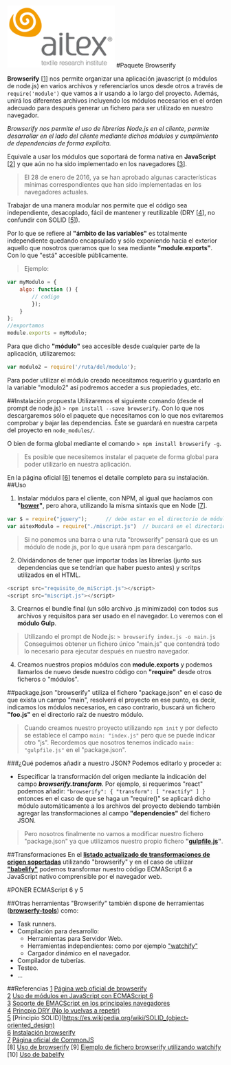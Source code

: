 ![logo_aitex_min.png](../images/logo_aitex_min.png "Logotipo de Aitex")
#Paquete Browserify

**Browserify** [[1]] nos permite organizar una aplicación javascript (o módulos de node.js) en varios archivos y referenciarlos unos desde otros a través de `require('module')` que vamos a ir usando a lo largo del proyecto. Además, unirá los diferentes archivos incluyendo los módulos necesarios en el orden adecuado para después generar un fichero para ser utilizado en nuestro navegador.  

_Browserify nos permite el uso de librerías Node.js en el cliente, permite desarrollar en el lado del cliente mediante dichos módulos y cumplimiento de dependencias de forma explícita._  

Equivale a usar los módulos que soportará de forma nativa en **JavaScript** [[2]] y que aún no ha sido implementado en los navegadores [[3]].  
> El 28 de enero de 2016, ya se han aprobado algunas características mínimas correspondientes que han sido implementadas en los navegadores actuales.  




Trabajar de una manera modular nos permite que el código sea independiente, desacoplado, fácil de mantener y reutilizable (DRY [[4]], no confundir con SOLID [[5]]).

Por lo que se refiere al **"ámbito de las variables"** es totalmente independiente quedando encapsulado y sólo exponiendo hacia el exterior aquello que nosotros queramos que lo sea mediante **"module.exports"**. Con lo que "está" accesible públicamente.
>Ejemplo:  
```javascript
var myModulo = {
    algo: function () {
        // codigo
        });
    }
};
//exportamos
module.exports = myModulo;
```

Para que dicho **"módulo"** sea accesible desde cualquier parte de la aplicación, utilizaremos:
```javascript
var modulo2 = require('/ruta/del/modulo');
```
Para poder utilizar el módulo creado necesitamos requerirlo y guardarlo en la variable "modulo2" así
podremos acceder a sus propiedades, etc.


##Instalación propuesta
Utilizaremos el siguiente comando (desde el prompt de node.js) `> npm install --save browserify`.   Con lo que nos descargaremos sólo el paquete que necesitamos con lo que nos evitaremos comprobar y bajar las dependencias. Éste se guardará en nuestra carpeta del proyecto en `node_modules/`. 

O bien de forma global mediante el comando `> npm install browserify -g`.  
>Es posible que necesitemos instalar el paquete de forma global para poder utilizarlo en nuestra aplicación.  

En la página oficial [[6]] tenemos el detalle completo para su instalación.  
##Uso
1. Instalar módulos para el cliente, con NPM, al igual que hacíamos con **"[bower][enlaceBower]"**, pero ahora, utilizando la misma sintaxis que en Node [[7]].  
```javascript
var $ = require("jquery");		// debe estar en el directorio de módulos descargados
var aitexModulo = require("./miscript.js")	// buscará en el directorio aitexModulo.js
```  
> Si no ponemos una barra o una ruta "browserify" pensará que es un módulo de node.js, por lo que usará npm para descargarlo.

2. Olvidándonos de tener que importar todas las librerías (junto sus dependencias que se tendrían que haber puesto antes) y scritps utilizados en el HTML.
```javascript
<script src="requisito_de_miScript.js"></script>
<script src="miscript.js"></script>
```
3. Crearnos el bundle final (un sólo archivo .js minimizado) con todos sus archivos y requisitos para ser usado en el navegador. Lo veremos con el **módulo Gulp**.  
> 
> 
> Utilizando el prompt de Node.js: `> browserify index.js -o main.js`  
> Conseguimos obtener un fichero único "main.js" que contendrá todo lo necesario para ejecutar después en nuestro navegador.
4. Creamos nuestros propios módulos con **module.exports** y podemos llamarlos de nuevo desde nuestro código con **"require"** desde otros ficheros o "módulos".

##package.json
"browserify" utiliza el fichero "package.json" en el caso de que exista un campo "main", resolverá el proyecto en ese punto, es decir, indicamos los módulos necesarios, en caso contrario, buscará un fichero **"foo.js"** en el directorio raíz de nuestro módulo.
> Cuando creamos nuestro proyecto utilizando `npm init` y por defecto se establece el campo `main: "index.js"` pero que se puede indicar otro "js".
> Recordemos que nosotros tenemos indicado `main: "gulpfile.js"` en el "package.json".

###¿Qué podemos añadir a nuestro JSON?
Podemos editarlo y proceder a:
+ Especificar la transformación del origen mediante la indicación del campo ***browserify.transform***. Por ejemplo, si requerimos "react" podemos añadir: `"browserify": { "transform": [ "reactify" ] }` entonces en el caso de que se haga un "require()" se aplicará dicho módulo automáticamente a los archivos del proyecto debiendo también agregar las transformaciones al campo **"dependencies"** del fichero JSON.

> Pero nosotros finalmente no vamos a modificar nuestro fichero "package.json" ya que utilizamos nuestro propio fichero **"[gulpfile.js][fichero_gulpfile.js]"**.

##Transformaciones 
En el **[listado actualizado de transformaciones de origen soportadas][enlaceTransformaciones]** utilizando "browserify" y en el caso de utilizar **["babelify"][ficheroBabelify]** podemos transformar nuestro código ECMAScript 6 a JavaScript nativo comprensible por el navegador web.

#PONER ECMAScript 6 y 5

##Otras herramientas
"Browserify" también dispone de herramientas (**[browserfy-tools][enlaceBrowserifyTools]**) como:
+ Task runners.
+ Compilación para desarrollo:
	+ Herramientas para Servidor Web.
	+ Herramientas independientes: como por ejemplo ["watchify"][ficheroWatchify]
	+ Cargador dinámico en el navegador.
+ Compilador de tuberías.
+ Testeo.
+ ...

##Referencias
[1] [Página web oficial de browserify](http://browserify.org/)  
[2] [Uso de módulos en JavaScript con ECMAScript 6](http://www.2ality.com/2013/11/es6-modules-browsers.html)  
[3] [Soporte de EMACScript en los principales navegadores](http://kangax.github.io/compat-table/es6/)  
[4] [Princpio DRY (No lo vuelvas a repetir)](https://en.wikipedia.org/wiki/Don%27t_repeat_yourself)  
[5] [Principio SOLID](https://es.wikipedia.org/wiki/SOLID_(object-oriented_design)  
[6] [Instalación browserify](https://www.npmjs.com/package/browserify)  
[7] [Página oficial de CommonJS](http://www.commonjs.org/)  
[8] [Uso de browserify](http://blog.koalite.com/2014/09/como-utilizar-reactjs-con-browserify/)
[9] [Ejemplo de fichero browserify utilizando watchify](https://github.com/gulpjs/gulp/blob/master/docs/recipes/fast-browserify-builds-with-watchify.md)
 [10] [Uso de babelify](6_babelify.md)
<!-- Enlaces y referencias del documento -->
[1]:http://browserify.org/
[2]:http://www.2ality.com/2013/11/es6-modules-browsers.html
[3]:http://kangax.github.io/compat-table/es6/
[4]:https://en.wikipedia.org/wiki/Don%27t_repeat_yourself
[5]:https://es.wikipedia.org/wiki/SOLID_(object-oriented_design)
[6]:https://www.npmjs.com/package/browserify
[7]:http://www.commonjs.org/
[enlaceBower]:http://bower.io/
[fichero_gulpfile.js]: 2_1_gulpfile.md
[enlaceTransformaciones]:https://github.com/substack/node-browserify/wiki/list-of-transforms
[enlaceBrowserifyTools]:https://github.com/substack/node-browserify/wiki/browserify-tools
[ficheroWatchify]:3_watchify.md
[ficheroBabelify]:6_babelify.md
